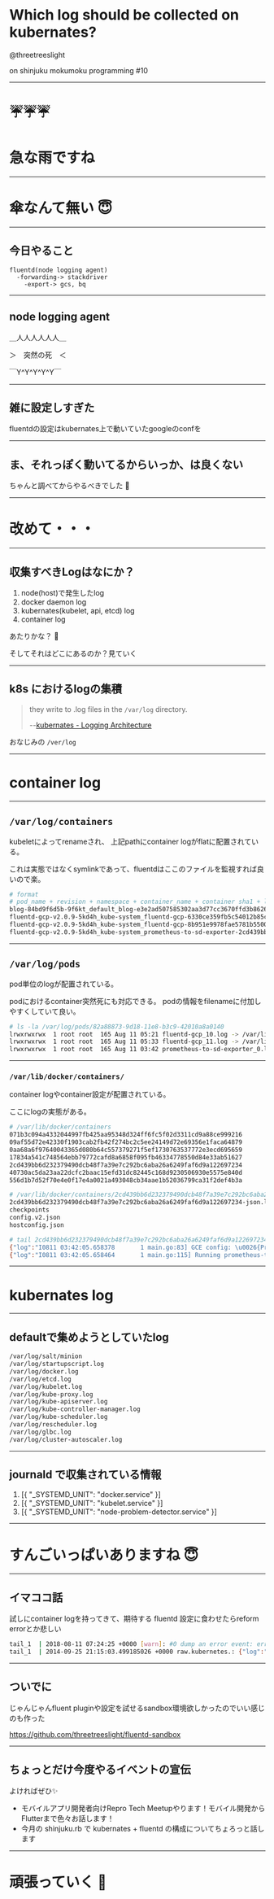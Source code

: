 # Which log should be collected on kubernates?

@threetreeslight

on shinjuku mokumoku programming #10

---

# ☔️☔️☔️
# 急な雨ですね

---

# 傘なんて無い 😇

---

## 今日やること

```
fluentd(node logging agent)
  -forwarding-> stackdriver
    -export-> gcs, bq
```

---

## node logging agent


＿人人人人人人＿

＞　突然の死　＜

￣Y^Y^Y^Y^Y￣


---

## 雑に設定しすぎた

fluentdの設定はkubernates上で動いていたgoogleのconfを

---

## ま、それっぽく動いてるからいっか、は良くない

ちゃんと調べてからやるべきでした 🙇

---

# 改めて・・・

---

## 収集すべきLogはなにか？

1. node(host)で発生したlog
1. docker daemon log
1. kubernates(kubelet, api, etcd) log
1. container log

あたりかな？ 🤔

そしてそれはどこにあるのか？見ていく

---

## k8s におけるlogの集積

> they write to .log files in the `/var/log` directory.
>
> --[kubernates - Logging Architecture](https://kubernetes.io/docs/concepts/cluster-administration/logging/)

おなじみの `/ver/log` 

---

# container log

---

## `/var/log/containers`

kubeletによってrenameされ、 上記pathにcontainer logがflatに配置されている。

これは実態ではなくsymlinkであって、fluentdはここのファイルを監視すれば良いので楽。

```sh
# format
# pod_name + revision + namespace + container_name + container sha1 + lotated_log_name
blog-84bd9f6d5b-9f6kt_default_blog-e3e2ad507585302aa3d77cc3670ffd3b86263bbff896ec489ddb42eb1c7f214e.log -> /var/log/pods/b5765594-98b2-11e8-8483-42010a8a0017/blog_0.log
fluentd-gcp-v2.0.9-5kd4h_kube-system_fluentd-gcp-6330ce359fb5c54012b85c1d6d57eb076578b15fbca1150f341e16f5f61f0655.log -> /var/log/pods/82a88873-9d18-11e8-b3c9-42010a8a0140/fluentd-gcp_11.log
fluentd-gcp-v2.0.9-5kd4h_kube-system_fluentd-gcp-8b951e9978fae5781b55007de8f24a5b336dab9d6812855ffaa5e3f460340a07.log -> /var/log/pods/82a88873-9d18-11e8-b3c9-42010a8a0140/fluentd-gcp_10.log
fluentd-gcp-v2.0.9-5kd4h_kube-system_prometheus-to-sd-exporter-2cd439bb6d232379490dcb48f7a39e7c292bc6aba26a6249faf6d9a122697234.log -> /var/log/pods/82a88873-9d18-11e8-b3c9-42010a8a0140/prometheus-to-sd-exporter_0.log
```

---

## `/var/log/pods`

pod単位のlogが配置されている。

podにおけるcontainer突然死にも対応できる。
podの情報をfilenameに付加しやすくしていて良い。

```sh
# ls -la /var/log/pods/82a88873-9d18-11e8-b3c9-42010a8a0140
lrwxrwxrwx  1 root root  165 Aug 11 05:21 fluentd-gcp_10.log -> /var/lib/docker/containers/8b951e9978fae5781b55007de8f24a5b336dab9d6812855ffaa5e3f460340a07/8b951e9978fae5781b55007de8f24a5b336dab9d6812855ffaa5e3f460340a07-json.log
lrwxrwxrwx  1 root root  165 Aug 11 05:33 fluentd-gcp_11.log -> /var/lib/docker/containers/6330ce359fb5c54012b85c1d6d57eb076578b15fbca1150f341e16f5f61f0655/6330ce359fb5c54012b85c1d6d57eb076578b15fbca1150f341e16f5f61f0655-json.log
lrwxrwxrwx  1 root root  165 Aug 11 03:42 prometheus-to-sd-exporter_0.log -> /var/lib/docker/containers/2cd439bb6d232379490dcb48f7a39e7c292bc6aba26a6249faf6d9a122697234/2cd439bb6d232379490dcb48f7a39e7c292bc6aba26a6249faf6d9a122697234-json.log
```

---

### `/var/lib/docker/containers/`

container logやcontainer設定が配置されている。

ここにlogの実態がある。

```sh
# /var/lib/docker/containers
071b3c094a4332044997fb425aa95348d324ff6fc5f02d3311cd9a88ce999216
09af55d72e42330f1903cab2fb42f274bc2c5ee24149d72e69356e1faca64879
0aa68a6f97640043365d080b64c557379271f5ef1730763537772e3ecd695659
17834a541c748564ebb79772cafd8a6858f095fb46334778550d84e33ab51627
2cd439bb6d232379490dcb48f7a39e7c292bc6aba26a6249faf6d9a122697234
40730ac5da23aa22dcfc2baac15efd31dc82445c168d9230506930e5575e840d
556d1b7d52f70e4e0f17e4a0021a493048cb34aae1b52036799ca31f2def4b3a

# /var/lib/docker/containers/2cd439bb6d232379490dcb48f7a39e7c292bc6aba26a6249faf6d9a122697234
2cd439bb6d232379490dcb48f7a39e7c292bc6aba26a6249faf6d9a122697234-json.log
checkpoints
config.v2.json
hostconfig.json

# tail 2cd439bb6d232379490dcb48f7a39e7c292bc6aba26a6249faf6d9a122697234-json.log
{"log":"I0811 03:42:05.658378       1 main.go:83] GCE config: \u0026{Project:threetreeslight Zone:us-west1-a Cluster:blog-cluster Instance:gke-blog-cluster-pool-1-767a6361-7t2r.c.threetreeslight.internal MetricsPrefix:container.googleapis.com/internal/addons}\n","stream":"stderr","time":"2018-08-11T03:42:05.658698744Z"}
{"log":"I0811 03:42:05.658464       1 main.go:115] Running prometheus-to-sd, monitored target is fluentd localhost:31337\n","stream":"stderr","time":"2018-08-11T03:42:05.658801097Z"}
```

---

# kubernates log

---

## defaultで集めようとしていたlog

```sh
/var/log/salt/minion
/var/log/startupscript.log
/var/log/docker.log
/var/log/etcd.log
/var/log/kubelet.log
/var/log/kube-proxy.log
/var/log/kube-apiserver.log
/var/log/kube-controller-manager.log
/var/log/kube-scheduler.log
/var/log/rescheduler.log
/var/log/glbc.log
/var/log/cluster-autoscaler.log
```

---

## journald で収集されている情報

1. [{ "_SYSTEMD_UNIT": "docker.service" }]
1. [{ "_SYSTEMD_UNIT": "kubelet.service" }]
1. [{ "_SYSTEMD_UNIT": "node-problem-detector.service" }]

---

# すんごいっぱいありますね 😇

---

## イマココ話

試しにcontainer logを持ってきて、期待する fluentd 設定に食わせたらreform errorとか悲しい

```sh
tail_1  | 2018-08-11 07:24:25 +0000 [warn]: #0 dump an error event: error_class=Fluent::Plugin::Parser::ParserError error="pattern not match with data '2014/09/25 21:15:03 Got request with path wombat\n'" location=nil tag="reform.var.log.sandbox.sample.log" time=2014-09-25 21:15:03.499185026 +0000 record={"log"=>"2014/09/25 21:15:03 Got request with path wombat\n", "stream"=>"stderr"}
tail_1  | 2014-09-25 21:15:03.499185026 +0000 raw.kubernetes.: {"log":"2014/09/25 21:15:03 Got request with path wombat\n","stream":"stderr"}
```

---

## ついでに

じゃんじゃんfluent pluginや設定を試せるsandbox環境欲しかったのでいい感じのも作った

https://github.com/threetreeslight/fluentd-sandbox

---

## ちょっとだけ今度やるイベントの宣伝

よければぜひ✨

- モバイルアプリ開発者向けRepro Tech Meetupやります！モバイル開発からFlutterまで色々お話します！
- 今月の shinjuku.rb で kubernates + fluentd の構成についてちょろっと話します

---

# 頑張っていく 💪

